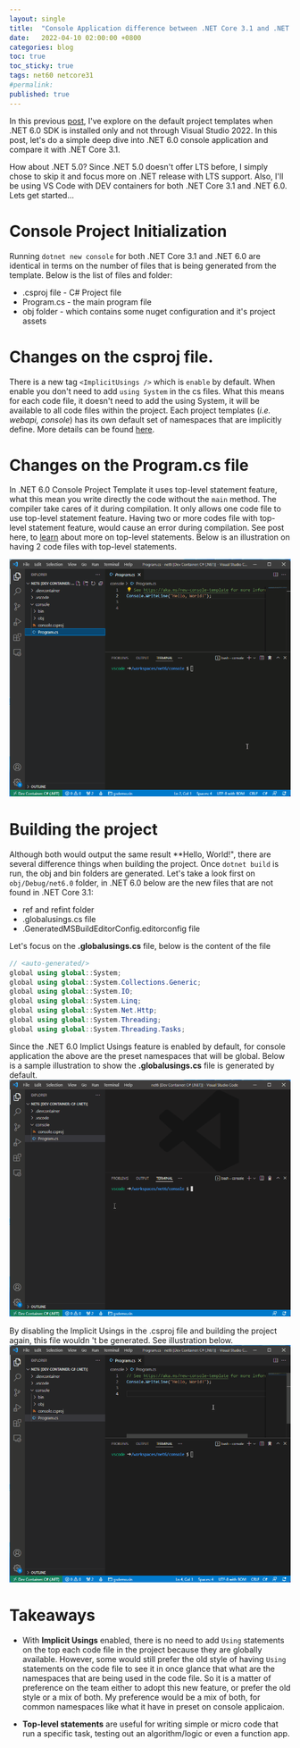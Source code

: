 ```yaml
---
layout: single
title:  "Console Application difference between .NET Core 3.1 and .NET 6.0"
date:   2022-04-10 02:00:00 +0800
categories: blog
toc: true
toc_sticky: true
tags: net60 netcore31
#permalink:
published: true
---
```

In this previous [post](https://helloglenn.me/blog/net60-missing-project-templates/), I've explore on the default project templates when .NET 6.0 SDK is installed only and not through Visual Studio 2022. In this post, let's do a simple deep dive into .NET 6.0 console application and compare it with .NET Core 3.1. 

How about .NET 5.0? Since .NET 5.0 doesn't offer LTS before, I simply chose to skip it and focus more on .NET release with LTS support. Also, I'll be using VS Code with DEV containers for both .NET Core 3.1 and .NET 6.0. Lets get started...

# Console Project Initialization
Running `dotnet new console` for both .NET Core 3.1 and .NET 6.0 are identical in terms on the number of files that is being generated from the template. Below is the list of files and folder:
* .csproj file - C# Project file 
* Program.cs - the main program file 
* obj folder - which contains some nuget configuration and it's project assets

# Changes on the csproj file. 
There is a new tag `<ImplicitUsings />` which is `enable` by default. When enable you don't need to add `using System` in the cs files. What this means for each code file, it doesn't need to add the using System, it will be available to all code files within the project. Each project templates (*i.e. webapi, console*) has its own default set of namespaces that are implicitly define. More details can be found [here](https://docs.microsoft.com/en-us/dotnet/core/project-sdk/overview#implicit-using-directives).


# Changes on the Program.cs file
In .NET 6.0 Console Project Template it uses top-level statement feature, what this mean you write directly the code without the `main` method. The compiler take cares of it during compilation. It only allows one code file to use top-level statement feature. Having two or more codes file with top-level statement feature, would cause an error during compilation. See post here, to [learn](https://docs.microsoft.com/en-us/dotnet/csharp/whats-new/tutorials/top-level-statements) about more on top-level statements. Below is an illustration on having 2 code files with top-level statements. 

![multi-toplevel-statements](/assets/images/net60-multi-toplevel-statements-code-files.gif)


# Building the project
Although both would output the same result **Hello, World!", there are several difference things when building the project. Once `dotnet build` is run, the obj and bin folders are generated. Let's take a look first on `obj/Debug/net6.0` folder, in .NET 6.0 below are the new files that are not found in .NET Core 3.1:
* ref and refint folder
* .globalusings.cs file
* .GeneratedMSBuildEditorConfig.editorconfig file

Let's focus on the **.globalusings.cs** file, below is the content of the file
```cs
// <auto-generated/>
global using global::System;
global using global::System.Collections.Generic;
global using global::System.IO;
global using global::System.Linq;
global using global::System.Net.Http;
global using global::System.Threading;
global using global::System.Threading.Tasks;
```
Since the .NET 6.0 Implict Usings feature is enabled by default, for console application the above are the preset namespaces that will be global. Below is a sample illustration to show the **.globalusings.cs** file is generated by default.
![Implicit Usings Enabled](/assets/images/net60-implicit-using-true.gif)


By disabling the Implicit Usings in the .csproj file and building the project again, this file wouldn 't be generated. See illustration below. 
![Implicit Usings Disabled](/assets/images/net60-implicit-using-false.gif)

# Takeaways
* With **Implicit Usings** enabled, there is no need to add `Using` statements on the top each code file in the project because they are globally available. However, some would still prefer the old style of having `Using` statements on the code file to see it in once glance that what are the namespaces that are being used in the code file. So it is a matter of preference on the team either to adopt this new feature, or prefer the old style or a mix of both. My preference would be a mix of both, for common namespaces like what it have in preset on console applicaion. 

* **Top-level statements** are useful for writing simple or micro code that run a specific task, testing out an algorithm/logic or even a function app.


